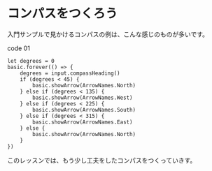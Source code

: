 # コンパスをつくろう

入門サンプルで見かけるコンパスの例は、こんな感じのものが多いです。

code 01
```blocks
let degrees = 0
basic.forever(() => {
    degrees = input.compassHeading()
    if (degrees < 45) {
        basic.showArrow(ArrowNames.North)
    } else if (degrees < 135) {
        basic.showArrow(ArrowNames.West)
    } else if (degrees < 225) {
        basic.showArrow(ArrowNames.South)
    } else if (degrees < 315) {
        basic.showArrow(ArrowNames.East)
    } else {
        basic.showArrow(ArrowNames.North)
    }
})
```

このレッスンでは、もう少し工夫をしたコンパスをつくっていきす。

